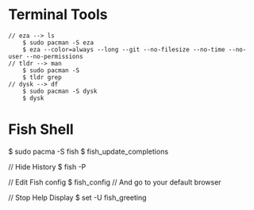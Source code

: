 # Terminal Tools
    // eza --> ls 
        $ sudo pacman -S eza
        $ eza --color=always --long --git --no-filesize --no-time --no-user --no-permissions 
    // tldr --> man 
        $ sudo pacman -S 
        $ tldr grep
    // dysk --> df 
        $ sudo pacman -S dysk 
        $ dysk

# Fish Shell
$ sudo pacma -S fish
$ fish_update_completions

// Hide History
$ fish -P

// Edit Fish config
$ fish_config
// And go to your default browser

// Stop Help Display
$ set -U fish_greeting
